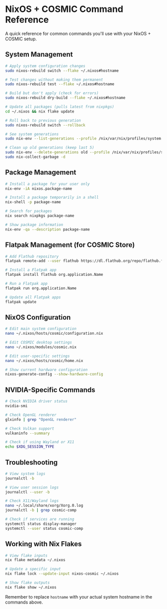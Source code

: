 # NixOS + COSMIC Command Reference

A quick reference for common commands you'll use with your NixOS + COSMIC setup.

## System Management

```bash
# Apply system configuration changes
sudo nixos-rebuild switch --flake ~/.nixos#hostname

# Test changes without making them permanent
sudo nixos-rebuild test --flake ~/.nixos#hostname

# Build but don't apply (check for errors)
sudo nixos-rebuild dry-build --flake ~/.nixos#hostname

# Update all packages (pulls latest from nixpkgs)
cd ~/.nixos && nix flake update

# Roll back to previous generation
sudo nixos-rebuild switch --rollback

# See system generations
sudo nix-env --list-generations --profile /nix/var/nix/profiles/system

# Clean up old generations (keep last 5)
sudo nix-env --delete-generations old --profile /nix/var/nix/profiles/system
sudo nix-collect-garbage -d
```

## Package Management

```bash
# Install a package for your user only
nix-env -iA nixos.package-name

# Install a package temporarily in a shell
nix-shell -p package-name

# Search for packages
nix search nixpkgs package-name

# Show package information
nix-env -qa --description package-name
```

## Flatpak Management (for COSMIC Store)

```bash
# Add Flathub repository
flatpak remote-add --user flathub https://dl.flathub.org/repo/flathub.flatpakrepo

# Install a Flatpak app
flatpak install flathub org.application.Name

# Run a Flatpak app
flatpak run org.application.Name

# Update all Flatpak apps
flatpak update
```

## NixOS Configuration

```bash
# Edit main system configuration
nano ~/.nixos/hosts/cosmic/configuration.nix

# Edit COSMIC desktop settings
nano ~/.nixos/modules/cosmic.nix

# Edit user-specific settings
nano ~/.nixos/hosts/cosmic/home.nix

# Show current hardware configuration
nixos-generate-config --show-hardware-config
```

## NVIDIA-Specific Commands

```bash
# Check NVIDIA driver status
nvidia-smi

# Check OpenGL renderer
glxinfo | grep "OpenGL renderer"

# Check Vulkan support
vulkaninfo --summary

# Check if using Wayland or X11
echo $XDG_SESSION_TYPE
```

## Troubleshooting

```bash
# View system logs
journalctl -b

# View user session logs
journalctl --user -b

# Check X11/Wayland logs
nano ~/.local/share/xorg/Xorg.0.log
journalctl -b | grep cosmic-comp

# Check if services are running
systemctl status display-manager
systemctl --user status cosmic-comp
```

## Working with Nix Flakes

```bash
# View flake inputs
nix flake metadata ~/.nixos

# Update a specific input
nix flake lock --update-input nixos-cosmic ~/.nixos

# Show flake outputs
nix flake show ~/.nixos
```

Remember to replace `hostname` with your actual system hostname in the commands above.